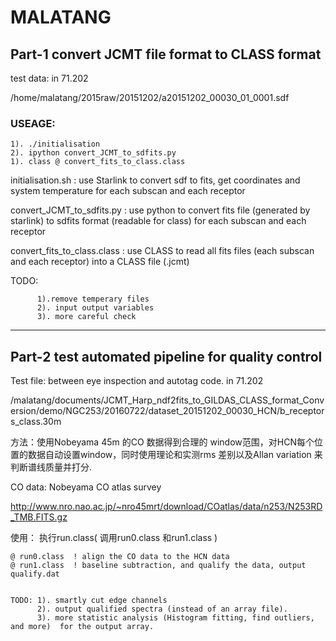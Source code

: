 # MALATANG

## Part-1  convert JCMT file format to CLASS format 

test data: 
in 71.202

/home/malatang/2015raw/20151202/a20151202_00030_01_0001.sdf


### USEAGE: 

    1). ./initialisation 
    2). ipython convert_JCMT_to_sdfits.py  
    1). class @ convert_fits_to_class.class  

initialisation.sh : use Starlink to convert sdf to fits, get coordinates and
system temperature for each subscan and each receptor 

convert_JCMT_to_sdfits.py : use python to convert fits file (generated by
starlink) to sdfits format (readable for class) for each subscan and each
receptor 

convert_fits_to_class.class : use CLASS to read all fits files (each subscan
and each receptor) into a CLASS file (.jcmt) 


TODO: 

          1).remove temperary files 
          2). input output variables 
          3). more careful check  
    

----------------------------
## Part-2 test automated pipeline for quality control

Test file: between eye inspection and autotag code. in 71.202



/malatang/documents/JCMT_Harp_ndf2fits_to_GILDAS_CLASS_format_Conversion/demo/NGC253/20160722/dataset_20151202_00030_HCN/b_receptors_class.30m


方法：使用Nobeyama 45m 的CO 数据得到合理的 window范围，对HCN每个位置的数据自动设置window，同时使用理论和实测rms 差别以及Allan variation 来判断谱线质量并打分.

CO data: Nobeyama CO atlas survey 
    
http://www.nro.nao.ac.jp/~nro45mrt/download/COatlas/data/n253/N253RD_TMB.FITS.gz


使用： 执行run.class( 调用run0.class 和run1.class )



    @ run0.class  ! align the CO data to the HCN data 
    @ run1.class  ! baseline subtraction, and qualify the data, output qualify.dat 


    TODO: 1). smartly cut edge channels 
          2). output qualified spectra (instead of an array file). 
          3). more statistic analysis (Histogram fitting, find outliers, and more)  for the output array. 






